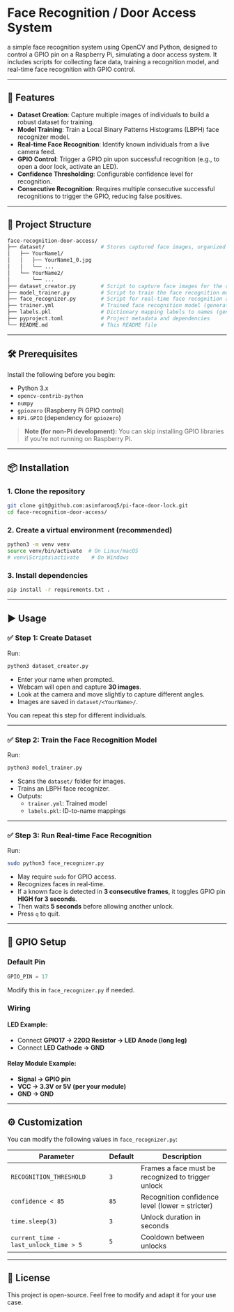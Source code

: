 # Face Recognition / Door Access System

a simple face recognition system using OpenCV and Python, designed to control a GPIO pin on a Raspberry Pi, simulating a door access system. It includes scripts for collecting face data, training a recognition model, and real-time face recognition with GPIO control.

---

## 🚀 Features

- **Dataset Creation**: Capture multiple images of individuals to build a robust dataset for training.
- **Model Training**: Train a Local Binary Patterns Histograms (LBPH) face recognizer model.
- **Real-time Face Recognition**: Identify known individuals from a live camera feed.
- **GPIO Control**: Trigger a GPIO pin upon successful recognition (e.g., to open a door lock, activate an LED).
- **Confidence Thresholding**: Configurable confidence level for recognition.
- **Consecutive Recognition**: Requires multiple consecutive successful recognitions to trigger the GPIO, reducing false positives.

---

## 📁 Project Structure

```bash
face-recognition-door-access/
├── dataset/                  # Stores captured face images, organized by person's name
│   ├── YourName1/
│   │   ├── YourName1_0.jpg
│   │   └── ...
│   └── YourName2/
│       └── ...
├── dataset_creator.py        # Script to capture face images for the dataset
├── model_trainer.py          # Script to train the face recognition model
├── face_recognizer.py        # Script for real-time face recognition and GPIO control
├── trainer.yml               # Trained face recognition model (generated by model_trainer.py)
├── labels.pkl                # Dictionary mapping labels to names (generated by model_trainer.py)
├── pyproject.toml            # Project metadata and dependencies
└── README.md                 # This README file
```

---

## 🛠️ Prerequisites

Install the following before you begin:

- Python 3.x
- `opencv-contrib-python`
- `numpy`
- `gpiozero` (Raspberry Pi GPIO control)
- `RPi.GPIO` (dependency for `gpiozero`)

> **Note (for non-Pi development):** You can skip installing GPIO libraries if you're not running on Raspberry Pi.

---

## 📦 Installation

### 1. Clone the repository

```bash
git clone git@github.com:asimfarooq5/pi-face-door-lock.git
cd face-recognition-door-access/
```

### 2. Create a virtual environment (recommended)

```bash
python3 -m venv venv
source venv/bin/activate  # On Linux/macOS
# venv\Scripts\activate    # On Windows
```

### 3. Install dependencies

```bash
pip install -r requirements.txt .
```

---

## ▶️ Usage

### ✅ Step 1: Create Dataset

Run:

```bash
python3 dataset_creator.py
```

- Enter your name when prompted.
- Webcam will open and capture **30 images**.
- Look at the camera and move slightly to capture different angles.
- Images are saved in `dataset/<YourName>/`.

You can repeat this step for different individuals.

---

### ✅ Step 2: Train the Face Recognition Model

Run:

```bash
python3 model_trainer.py
```

- Scans the `dataset/` folder for images.
- Trains an LBPH face recognizer.
- Outputs:
  - `trainer.yml`: Trained model
  - `labels.pkl`: ID-to-name mappings

---

### ✅ Step 3: Run Real-time Face Recognition

Run:

```bash
sudo python3 face_recognizer.py
```

- May require `sudo` for GPIO access.
- Recognizes faces in real-time.
- If a known face is detected in **3 consecutive frames**, it toggles GPIO pin **HIGH for 3 seconds**.
- Then waits **5 seconds** before allowing another unlock.
- Press `q` to quit.

---

## 🔌 GPIO Setup

### Default Pin

```python
GPIO_PIN = 17
```

Modify this in `face_recognizer.py` if needed.

### Wiring

#### LED Example:
- Connect **GPIO17 → 220Ω Resistor → LED Anode (long leg)**  
- Connect **LED Cathode → GND**

#### Relay Module Example:
- **Signal → GPIO pin**  
- **VCC → 3.3V or 5V (per your module)**  
- **GND → GND**

---

## ⚙️ Customization

You can modify the following values in `face_recognizer.py`:

| Parameter               | Default | Description |
|------------------------|---------|-------------|
| `RECOGNITION_THRESHOLD`| `3`     | Frames a face must be recognized to trigger unlock |
| `confidence < 85`      | `85`    | Recognition confidence level (lower = stricter) |
| `time.sleep(3)`        | `3`     | Unlock duration in seconds |
| `current_time - last_unlock_time > 5` | `5` | Cooldown between unlocks |

---

## 📄 License

This project is open-source. Feel free to modify and adapt it for your use case.
